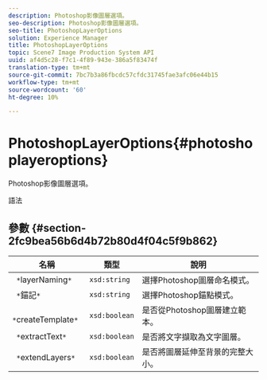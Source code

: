 ```yaml
---
description: Photoshop影像圖層選項。
seo-description: Photoshop影像圖層選項。
seo-title: PhotoshopLayerOptions
solution: Experience Manager
title: PhotoshopLayerOptions
topic: Scene7 Image Production System API
uuid: af4d5c28-f7c1-4f89-943e-386a5f83474f
translation-type: tm+mt
source-git-commit: 7bc7b3a86fbcdc57cfdc31745fae3afc06e44b15
workflow-type: tm+mt
source-wordcount: '60'
ht-degree: 10%

---
```



# PhotoshopLayerOptions{#photoshoplayeroptions}

Photoshop影像圖層選項。

語法

## 參數 {#section-2fc9bea56b6d4b72b80d4f04c5f9b862}

| 名稱 | 類型 | 說明 |
|---|---|---|
| ` *`layerNaming`*` | `xsd:string` | 選擇Photoshop圖層命名模式。 |
| ` *`錨記`*` | `xsd:string` | 選擇Photoshop錨點模式。 |
| ` *`createTemplate`*` | `xsd:boolean` | 是否從Photoshop圖層建立範本。 |
| ` *`extractText`*` | `xsd:boolean` | 是否將文字擷取為文字圖層。 |
| ` *`extendLayers`*` | `xsd:boolean` | 是否將圖層延伸至背景的完整大小。 |

